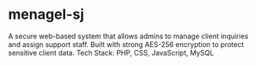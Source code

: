 # menagel-sj
A secure web-based system that allows admins to manage client inquiries and assign support staff. Built with strong AES-256 encryption to protect sensitive client data.  Tech Stack: PHP, CSS, JavaScript, MySQL
